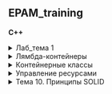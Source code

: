 ## EPAM_training
**C++**

<details>
  <summary>Лаб_тема 1</summary>

  ***

  ## &#9745;  Практическое задание №1 

  * Определить комбинированный (структурный) тип, содержащий информацию о студенте: фамилия, имя, массив из 3-х оценок.

      * Определить динамический массив структур, состоящий из `N` элементов  
  (`N >= 5`, вводится с клавиатуры).

      * Выполнить ввод элементов в массив структур.

      * Вывести исходный массив структур на консоль, разработав функцию для форматного вывода элементов массива.

      * Разработать функцию для сортировки массива структур:
      ` a.` четные варианты - по возрастанию, нечетные - по убыванию;
      ` b.` в зависимости от остатка деления числа букв в вашей фамилии на `4` выбрать признак для сортировки и разработать функцию для его вычисления:

    | Остаток    | Условие для функции сортировки
    |:--------:  |:--------------------------------- |
    |  `0`       |  средний балл по 3-м предметам    |
    |  `1`       |  наибольший балл из 3-х предметов |
    |  `2`       |  наименьший балл из 3-х предметов |
    |  `3`       |  суммарный балл по 3-м предметам  |

      * Вывести изменённый массив структур на консоль, используя созданную в п.4 функцию. 

      * Освободить динамически выделенную память под массив структур.

  ***

  ## &#9745;  Практическое задание №2 

  * Разработать класс "строка". Методы класса: конструктор, деструктор и метод выполняющий задание в соответствии с вариантом. 

      * Дана строка символов. Заменить в ней каждую букву 'а' на последнюю букву последовательности, подсчитать количество таких замен.

  ***

  ## &#9745;  Практическое задание №3 

  * Разработать класс "вектор" (одномерный динамический массив). Методы класса: конструкторы, деструктор и методы преобразования массива в соответствии с вариантом. 

      * Ввести 2 массива по 10 элементов, используя различные конструкторы.

      * Один из массивов отсортировать (четные варианты – по убыванию, нечетные – по возрастанию), найти минимальное, среднее и максимальное значение массива. 

      * Для второго массива выполнить задание по варианту

  ***

  ## &#9745;  Практическое задание №4 

  * Создать базовый класс по варианту, содержащий 2 или более полей, и определить в нем конструктор, деструктор и метод вывода на экран значений полей класса. 

      * Разработать производные классы, в которые добавить минимум 1 поле и собственные методы (конструктор, деструктор, метод вывода на экран значений полей класса и метод, реализующий задание по варианту). 

      * Создать объекты разработанных классов и проверить работу реализованных в них методов. 

    | Базовый класс        | Производные классы                    | Метод                           |
    |:------------------:  |:------------------------------------: |:------------------------------: |
    | Грузоперевозчик      | Самолет, Поезд, Автомобиль            | Общая стоимость грузоперевозки  |

  ***

  ## &#9745;  Практическое задание №5 

  * Разработать класс "массив" (двумерный динамический массив). Методы класса: конструктор (выполняет ввод размерности массива, динамическое выделение памяти и ввод элементов массива), деструктор (освобождает динамически выделенную под массив память), метод печати (выполняет форматный вывод элементов массива в виде таблицы) и friend-метод, выполняющий решение задачи по варианту (если задачу решить нельзя, то сообщить об этом).

  ***

</details>

<details>
  <summary>Лямбда-контейнеры</summary>

  ***

  ### ТЕМА: Лямбды  

  ## &#9745;  Задание №1  

   * Создать лямбда-выражение для вывода элементов вектора.

   * Создать лямбда-выражение для подсчета количества перестановок при выполнении сортировки элементов вектора.

   * Создать лямбда-выражение для поиска вхождения подстроки, задаваемой пользователем, в строку.

  ## &#9745;  Задание №2  

   * Выполнить генерацию вектора из `N` последовательных элементов (например, `0 1 2 3 4`)

   * Сформировать новый вектор по следующему правилу: отбросить слева `k` первых элементов и добавить `k` последовательных элементов в конец вектора (например, `k = 2`, новый вектор `2 3 4 5 6`)


  ***


  ### ТЕМА: Стандартные контейнеры  

  ## &#9745;  Задание №1  
  
   * Создайте класс `employee`, который содержит имя (объект класса `string`) и номер (типа `long`) служащего. Включите в него метод `getdata()`, предназначенный для получения данных от пользователя и помещения их в объект, и метод `putdata()`, для вывода данных.  
     Напишите функцию `main()`, использующую этот класс. Создать массив типа `employee`, а затем предложить пользователю ввести данные до 100 служащих,  вывести данные всех служащих.  

  ## &#9745;  Задание №2  
  
   * Создать  программу, которая позволяет пользователю вводить целые числа, а затем сохранять их в массиве типа `int`. Программа должна вызвать пользовательскую  функцию, а затем выводить наибольший элемент и его индекс.  

  ## &#9745;  Задание №3  
  
   * Создать пользовательскую функцию `maxint()`, которая, обрабатывая элементы массива один за другим, находит наибольший. Функция должна принимать в качестве аргумента адрес массива и  количество элементов в нем, а возвращать индекс наибольшего элемента.  
 
  ## &#9744;  Задание №4  
  
   * В игре бридж каждому из игроков раздают `13` карт, таким образом, колода расходуется полностью. Программа должна позволить перемешать колоду  так, чтобы после перемешивания колоды она делилась на четыре части по `13` карт каждая. Каждая из четырех групп карт затем должна быть выведена. `*****`  

  ## &#9744;  Задание №5  
  
   * Разработать  программу для создания/использования встроенного типа для денежных значений, такого, как `$173 698 001.32` `*****`

  ***

</details>

<details>
  <summary>Контейнерные классы</summary>

  ***

  ## &#9745;  Практическое задание 

  * Создать контейнерный  целочисленный класс-массив (или любой собственный класс-например, кинофильмов), реализуя функционал контейнеров в языке С++

      * Должен отслеживать два значения: данные и свою длину, использовать указатель для хранения данных.

      * Конструктор для создания пустого массива.

      * Конструктор для создания массива заданного размера.

      * Функция для очистки массива.

      * Деструктор. 

      * Должен иметь доступ к элементам массива (перегрузка `[]`). Контроль корректности индекса.

      * Функция доступа для возврата длины массива.

      * Функция для изменения размера массива.

      * Функция для добавления/удаления элемента. 

  ***

</details>

<details>
  <summary>Управление ресурсами</summary>

  ***

  ## &#9745;  Практическое задание 

  * Определить комбинированный (структурный) тип, содержащий информацию о студенте: фио, возраст, курс, группа. Разработать необходимые конструкторы, деструктор, оператор перегрузки.

      * Инициализировать список, хранящий данные структурного типа.

      * Разработать функтор сравнения, который позволит выбрать способ сравнения записей в массиве (по фио либо другому полю).

      * Создать вектор элементов структурного типа, поместив в контейнер не объект, а указатель на него (для снижения вычислительных затрат на манипуляции с ним), заполнить элементы вектора.

      * Выберите поле сортировки и отсортируйте вектор.

      * Очистить вектор.

      * Проверить программу на утечку памяти (вызовы конструктора/деструктора).

  ***

</details>

<details>
  <summary>Тема 10. Принципы SOLID</summary>

  ***

  ## &#9745;  Практическое задание 

  * Абстрактный класс `Shape`, который умеет вычислить свою площадь, периметр и т.п. (если умеете ­– то нарисовать).

      * Сделать несколько наследников от этого класса (круг, квадрат, прямоугольник). 

      * Написать общий код, который бы работал обобщённо с геометрическими фигурами. Например, считал бы суммарную площадь, отрисовывал бы их и т.п.

      * Конечная цель – убедиться, что если пользоваться интерфейсом, то можно писать обобщённый код, который может работать с разными реализациями.

  ***

</details>
